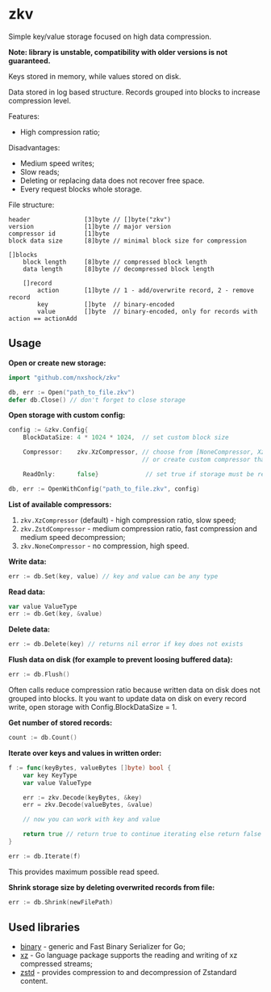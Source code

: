 # zkv

Simple key/value storage focused on high data compression.

**Note: library is unstable, compatibility with older versions is not guaranteed.**

Keys stored in memory, while values stored on disk.

Data stored in log based structure. Records grouped into blocks to increase compression level.

Features:
* High compression ratio;

Disadvantages:
* Medium speed writes;
* Slow reads;
* Deleting or replacing data does not recover free space.
* Every request blocks whole storage.

File structure:
```
header               [3]byte // []byte("zkv")
version              [1]byte // major version
compressor id        [1]byte
block data size      [8]byte // minimal block size for compression

[]blocks
	block length     [8]byte // compressed block length
	data length      [8]byte // decompressed block length

	[]record
		action       [1]byte // 1 - add/overwrite record, 2 - remove record
		key          []byte  // binary-encoded
		value        []byte  // binary-encoded, only for records with action == actionAdd
```

## Usage

**Open or create new storage:**

```go
import "github.com/nxshock/zkv"

db, err := Open("path_to_file.zkv")
defer db.Close() // don't forget to close storage
```

**Open storage with custom config:**

```go
config := &zkv.Config{
	BlockDataSize: 4 * 1024 * 1024,  // set custom block size

	Compressor:    zkv.XzCompressor, // choose from [NoneCompressor, XzCompressor, ZstdCompressor]
	                                 // or create custom compressor that match zkv.Compressor interface

	ReadOnly:      false}             // set true if storage must be read only

db, err := OpenWithConfig("path_to_file.zkv", config)
```

**List of available compressors:**

1. `zkv.XzCompressor` (default) - high compression ratio, slow speed;
2. `zkv.ZstdCompressor` - medium compression ratio, fast compression and medium speed decompression;
3. `zkv.NoneCompressor` - no compression, high speed.

**Write data:**

```go
err := db.Set(key, value) // key and value can be any type
```

**Read data:**

```go
var value ValueType
err := db.Get(key, &value)
```

**Delete data:**

```go
err := db.Delete(key) // returns nil error if key does not exists
```

**Flush data on disk (for example to prevent loosing buffered data):**

```go
err := db.Flush()
```

Often calls reduce compression ratio because written data on disk does not grouped into blocks. It you want to update data on disk on every record write, open storage with Config.BlockDataSize = 1.

**Get number of stored records:**

```go
count := db.Count()
```

**Iterate over keys and values in written order:**

```go
f := func(keyBytes, valueBytes []byte) bool {
	var key KeyType
	var value ValueType

	err := zkv.Decode(keyBytes, &key)
	err = zkv.Decode(valueBytes, &value)

	// now you can work with key and value

	return true // return true to continue iterating else return false
}

err := db.Iterate(f)
```

This provides maximum possible read speed.

**Shrink storage size by deleting overwrited records from file:**

```go
err := db.Shrink(newFilePath)
```

## Used libraries

* [binary](https://github.com/kelindar/binary) - generic and Fast Binary Serializer for Go;
* [xz](https://github.com/ulikunitz/xz) - Go language package supports the reading and writing of xz compressed streams;
* [zstd](https://github.com/klauspost/compress/tree/master/zstd) - provides compression to and decompression of Zstandard content.
